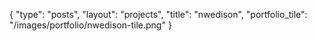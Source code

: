 {
	"type": "posts",
	"layout": "projects",
	"title": "nwedison",
	"portfolio_tile": "/images/portfolio/nwedison-tile.png"
}